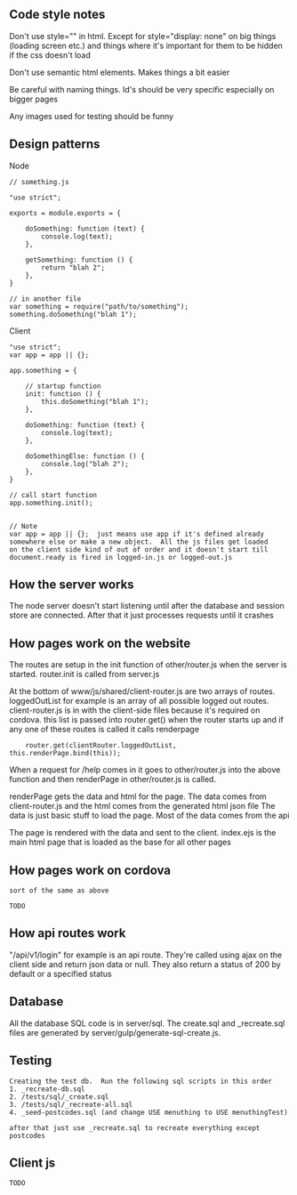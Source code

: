 


## Code style notes

Don't use style="" in html.  Except for style="display: none" on big things (loading screen etc.)
    and things where it's important for them to be hidden if the css doesn't load

Don't use semantic html elements.  Makes things a bit easier

Be careful with naming things.  Id's should be very specific especially on bigger pages

Any images used for testing should be funny






## Design patterns

Node

    // something.js

    "use strict";

    exports = module.exports = {

        doSomething: function (text) {
            console.log(text);
        },

        getSomething: function () {
            return "blah 2";
        },
    }

    // in another file
    var something = require("path/to/something");
    something.doSomething("blah 1");


Client

    "use strict";
    var app = app || {};

    app.something = {

        // startup function
        init: function () {
            this.doSomething("blah 1");
        },

        doSomething: function (text) {
            console.log(text);
        },

        doSomethingElse: function () {
            console.log("blah 2");
        },
    }

    // call start function
    app.something.init();


    // Note
    var app = app || {};  just means use app if it's defined already
    somewhere else or make a new object.  All the js files get loaded
    on the client side kind of out of order and it doesn't start till
    document.ready is fired in logged-in.js or logged-out.js





## How the server works

The node server doesn't start listening until after the database and session store
    are connected.  After that it just processes requests until it crashes






## How pages work on the website

The routes are setup in the init function of other/router.js when the server
    is started.  router.init is called from server.js

At the bottom of www/js/shared/client-router.js are two arrays of routes.
    loggedOutList for example is an array of all possible logged out routes.
    client-router.js is in with the client-side files because it's required on cordova.
    this list is passed into router.get() when the router starts up and
    if any one of these routes is called it calls renderpage

        router.get(clientRouter.loggedOutList, this.renderPage.bind(this));


When a request for /help comes in it goes to other/router.js into the above
    function and then renderPage in other/router.js is called.

renderPage gets the data and html for the page.  The data
    comes from client-router.js and the html comes from the generated html json file
    The data is just basic stuff to load the page.  Most of the data comes from the api

The page is rendered with the data and sent to the client.  index.ejs is the main
    html page that is loaded as the base for all other pages








## How pages work on cordova
    sort of the same as above

    TODO





## How api routes work

"/api/v1/login" for example is an api route.  They're called using ajax on the
    client side and return json data or null.  They also return a status of 200
    by default or a specified status





## Database

All the database SQL code is in server/sql.  The create.sql and _recreate.sql files
are generated by server/gulp/generate-sql-create.js.



## Testing

    Creating the test db.  Run the following sql scripts in this order
    1. _recreate-db.sql
    2. /tests/sql/_create.sql
    3. /tests/sql/_recreate-all.sql
    4. _seed-postcodes.sql (and change USE menuthing to USE menuthingTest)

    after that just use _recreate.sql to recreate everything except postcodes

## Client js

    TODO






